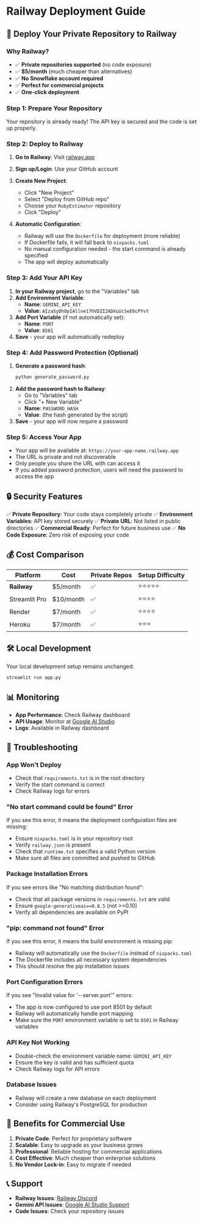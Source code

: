 # Railway Deployment Guide

## 🚀 Deploy Your Private Repository to Railway

### Why Railway?

- ✅ **Private repositories supported** (no code exposure)
- ✅ **$5/month** (much cheaper than alternatives)
- ✅ **No Snowflake account required**
- ✅ **Perfect for commercial projects**
- ✅ **One-click deployment**

### Step 1: Prepare Your Repository

Your repository is already ready! The API key is secured and the code is set up properly.

### Step 2: Deploy to Railway

1. **Go to Railway**: Visit [railway.app](https://railway.app)
2. **Sign up/Login**: Use your GitHub account
3. **Create New Project**:

   - Click "New Project"
   - Select "Deploy from GitHub repo"
   - Choose your `RubyEstimator` repository
   - Click "Deploy"

4. **Automatic Configuration**:
   - Railway will use the `Dockerfile` for deployment (more reliable)
   - If Dockerfile fails, it will fall back to `nixpacks.toml`
   - No manual configuration needed - the start command is already specified
   - The app will deploy automatically

### Step 3: Add Your API Key

1. **In your Railway project**, go to the "Variables" tab
2. **Add Environment Variable**:
   - **Name**: `GEMINI_API_KEY`
   - **Value**: `AIzaSyDhOpIAllne17hVDZI2ADXuUcSeE0cPYvY`
3. **Add Port Variable** (if not automatically set):
   - **Name**: `PORT`
   - **Value**: `8501`
4. **Save** - your app will automatically redeploy

### Step 4: Add Password Protection (Optional)

1. **Generate a password hash**:
   ```bash
   python generate_password.py
   ```
2. **Add the password hash to Railway**:
   - Go to "Variables" tab
   - Click "+ New Variable"
   - **Name**: `PASSWORD_HASH`
   - **Value**: (the hash generated by the script)
3. **Save** - your app will now require a password

### Step 5: Access Your App

- Your app will be available at: `https://your-app-name.railway.app`
- The URL is private and not discoverable
- Only people you share the URL with can access it
- If you added password protection, users will need the password to access the app

## 🔒 Security Features

✅ **Private Repository**: Your code stays completely private
✅ **Environment Variables**: API key stored securely
✅ **Private URL**: Not listed in public directories
✅ **Commercial Ready**: Perfect for future business use
✅ **No Code Exposure**: Zero risk of exposing your code

## 💰 Cost Comparison

| Platform      | Cost      | Private Repos | Setup Difficulty |
| ------------- | --------- | ------------- | ---------------- |
| **Railway**   | $5/month  | ✅            | ⭐⭐⭐⭐⭐       |
| Streamlit Pro | $10/month | ✅            | ⭐⭐⭐⭐         |
| Render        | $7/month  | ✅            | ⭐⭐⭐⭐         |
| Heroku        | $7/month  | ✅            | ⭐⭐⭐           |

## 🛠️ Local Development

Your local development setup remains unchanged:

```bash
streamlit run app.py
```

## 📊 Monitoring

- **App Performance**: Check Railway dashboard
- **API Usage**: Monitor at [Google AI Studio](https://aistudio.google.com/app/apikey)
- **Logs**: Available in Railway dashboard

## 🔧 Troubleshooting

### App Won't Deploy

- Check that `requirements.txt` is in the root directory
- Verify the start command is correct
- Check Railway logs for errors

### "No start command could be found" Error

If you see this error, it means the deployment configuration files are missing:

- Ensure `nixpacks.toml` is in your repository root
- Verify `railway.json` is present
- Check that `runtime.txt` specifies a valid Python version
- Make sure all files are committed and pushed to GitHub

### Package Installation Errors

If you see errors like "No matching distribution found":

- Check that all package versions in `requirements.txt` are valid
- Ensure `google-generativeai==0.8.5` (not >=0.10)
- Verify all dependencies are available on PyPI

### "pip: command not found" Error

If you see this error, it means the build environment is missing pip:

- Railway will automatically use the `Dockerfile` instead of `nixpacks.toml`
- The Dockerfile includes all necessary system dependencies
- This should resolve the pip installation issues

### Port Configuration Errors

If you see "Invalid value for '--server.port'" errors:

- The app is now configured to use port 8501 by default
- Railway will automatically handle port mapping
- Make sure the `PORT` environment variable is set to `8501` in Railway variables

### API Key Not Working

- Double-check the environment variable name: `GEMINI_API_KEY`
- Ensure the key is valid and has sufficient quota
- Check Railway logs for API errors

### Database Issues

- Railway will create a new database on each deployment
- Consider using Railway's PostgreSQL for production

## 🎯 Benefits for Commercial Use

1. **Private Code**: Perfect for proprietary software
2. **Scalable**: Easy to upgrade as your business grows
3. **Professional**: Reliable hosting for commercial applications
4. **Cost Effective**: Much cheaper than enterprise solutions
5. **No Vendor Lock-in**: Easy to migrate if needed

## 📞 Support

- **Railway Issues**: [Railway Discord](https://discord.gg/railway)
- **Gemini API Issues**: [Google AI Studio Support](https://ai.google.dev/support)
- **Code Issues**: Check your repository issues
